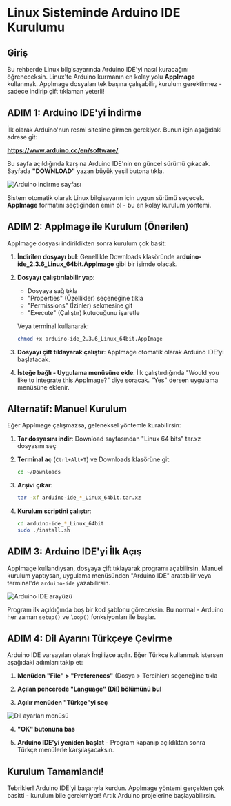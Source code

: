 # Linux Sisteminde Arduino IDE Kurulumu

## Giriş

Bu rehberde Linux bilgisayarında Arduino IDE'yi nasıl kuracağını öğreneceksin. Linux'te Arduino kurmanın en kolay yolu **AppImage** kullanmak. AppImage dosyaları tek başına çalışabilir, kurulum gerektirmez - sadece indirip çift tıklaman yeterli!

## ADIM 1: Arduino IDE'yi İndirme

İlk olarak Arduino'nun resmi sitesine girmen gerekiyor. Bunun için aşağıdaki adrese git:

**<a href="https://www.arduino.cc/en/software/" target="_blank">https://www.arduino.cc/en/software/</a>**

Bu sayfa açıldığında karşına Arduino IDE'nin en güncel sürümü çıkacak. Sayfada **"DOWNLOAD"** yazan büyük yeşil butona tıkla.

<img src="../images/linux-install/01-arduino-indirme-sayfasi.png" alt="Arduino indirme sayfası">

Sistem otomatik olarak Linux bilgisayarın için uygun sürümü seçecek. **AppImage** formatını seçtiğinden emin ol - bu en kolay kurulum yöntemi.

## ADIM 2: AppImage ile Kurulum (Önerilen)

AppImage dosyası indirildikten sonra kurulum çok basit:

1. **İndirilen dosyayı bul**: Genellikle Downloads klasöründe **arduino-ide_2.3.6_Linux_64bit.AppImage** gibi bir isimde olacak.

2. **Dosyayı çalıştırılabilir yap**:
   - Dosyaya sağ tıkla
   - "Properties" (Özellikler) seçeneğine tıkla  
   - "Permissions" (İzinler) sekmesine git
   - "Execute" (Çalıştır) kutucuğunu işaretle

   Veya terminal kullanarak:
   ```bash
   chmod +x arduino-ide_2.3.6_Linux_64bit.AppImage
   ```

3. **Dosyayı çift tıklayarak çalıştır**: AppImage otomatik olarak Arduino IDE'yi başlatacak.

4. **İsteğe bağlı - Uygulama menüsüne ekle**: İlk çalıştırdığında "Would you like to integrate this AppImage?" diye soracak. "Yes" dersen uygulama menüsüne eklenir.

## Alternatif: Manuel Kurulum

Eğer AppImage çalışmazsa, geleneksel yöntemle kurabilirsin:

1. **Tar dosyasını indir**: Download sayfasından "Linux 64 bits" tar.xz dosyasını seç

2. **Terminal aç** (`Ctrl+Alt+T`) ve Downloads klasörüne git:
   ```bash
   cd ~/Downloads
   ```

3. **Arşivi çıkar**:
   ```bash
   tar -xf arduino-ide_*_Linux_64bit.tar.xz
   ```

4. **Kurulum scriptini çalıştır**:
   ```bash
   cd arduino-ide_*_Linux_64bit
   sudo ./install.sh
   ```

## ADIM 3: Arduino IDE'yi İlk Açış

AppImage kullandıysan, dosyaya çift tıklayarak programı açabilirsin. Manuel kurulum yaptıysan, uygulama menüsünden "Arduino IDE" aratabilir veya terminal'de `arduino-ide` yazabilirsin.

<img src="../images/win-install/04-arduino-ide-arayuz.png" alt="Arduino IDE arayüzü">

Program ilk açıldığında boş bir kod şablonu göreceksin. Bu normal - Arduino her zaman `setup()` ve `loop()` fonksiyonları ile başlar.

## ADIM 4: Dil Ayarını Türkçeye Çevirme

Arduino IDE varsayılan olarak İngilizce açılır. Eğer Türkçe kullanmak istersen aşağıdaki adımları takip et:

1. **Menüden "File" > "Preferences"** (Dosya > Tercihler) seçeneğine tıkla

2. **Açılan pencerede "Language" (Dil) bölümünü bul**

3. **Açılır menüden "Türkçe"yi seç**

<img src="../images/win-install/05-dil-ayarlari-menusu.png" alt="Dil ayarları menüsü">

4. **"OK" butonuna bas**

5. **Arduino IDE'yi yeniden başlat** - Program kapanıp açıldıktan sonra Türkçe menülerle karşılaşacaksın.

## Kurulum Tamamlandı!

Tebrikler! Arduino IDE'yi başarıyla kurdun. AppImage yöntemi gerçekten çok basitti - kurulum bile gerekmiyor! Artık Arduino projelerine başlayabilirsin.



